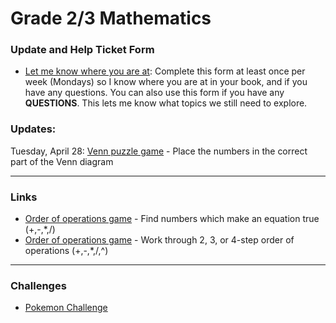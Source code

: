 # Grade 2/3 Mathematics
### Update and Help Ticket Form
* <a href="https://docs.google.com/forms/d/e/1FAIpQLScCaogDOW_QN1MFshvHBbaWJLXRU8HKbaBbwUjAazVnYKBI0Q/viewform?usp=sf_link"> Let me know where you are at</a>: Complete this form at least once per week (Mondays) so I know where you are at in your book, and if you have any questions. You can also use this form if you have any **QUESTIONS**. This lets me know what topics we still need to explore. 

### Updates:

Tuesday, April 28: <a href="https://www.mathplayground.com/venn_puzzle.html"> Venn puzzle game</a> - Place the numbers in the correct part of the Venn diagram

---

### Links
* <a href="https://www.mathplayground.com/order_of_operations.html"> Order of operations game</a> - Find numbers which make an equation true (+,-,*,/) 
* <a href="https://www.mathplayground.com/pemdas_exhibit.html"> Order of operations game</a> - Work through 2, 3, or 4-step order of operations (+,-,*,/,^)


---

### Challenges
* <a href="https://MerrickMath.github.io/MerrickMath.github.io-PokemonChallenge/"> Pokemon Challenge</a> 
